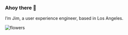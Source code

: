 ### Ahoy there 👋

I’m Jim, a user experience engineer, based in Los Angeles.

![flowers](https://user-images.githubusercontent.com/926616/160258470-653ddb94-f3f9-4d9f-9f33-0311820f43d6.jpeg)

<!--
**jimthoburn/jimthoburn** is a ✨ _special_ ✨ repository because its `README.md` (this file) appears on your GitHub profile.

Here are some ideas to get you started:

- 🔭 I’m currently working on ...
- 🌱 I’m currently learning ...
- 👯 I’m looking to collaborate on ...
- 🤔 I’m looking for help with ...
- 💬 Ask me about ...
- 📫 How to reach me: ...
- 😄 Pronouns: ...
- ⚡ Fun fact: ...
-->
